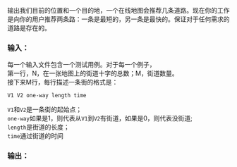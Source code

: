 输出我们目前的位置和一个目的地，一个在线地图会推荐几条道路。现在你的工作是向你的用户推荐两条路：一条是最短的，另一条是最快的。保证对于任何需求的道路是存在的。

### 输入：

每一个输入文件包含一个测试用例。对于每一个例子，<br>
第一行，N，在一张地图上的街道十字的总数；M，街道数量。<br>
接下来M行，每行描述一条街的格式是：<br>
```
V1 V2 one-way length time
```
```V1```和```V2```是一条街的起始点；<br>
```one-way```如果是1，则代表从```V1```到```V2```有街道，如果是0，则代表没街道;<br>
```length```是街道的长度；<br>
```time```通过街道的时间<br>

### 输出：

